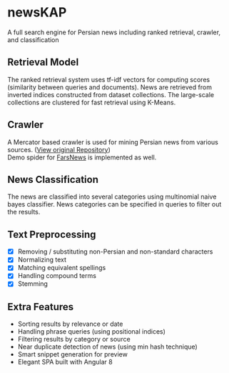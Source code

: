 # newsKAP
A full search engine for Persian news including ranked retrieval, crawler, and classification

## Retrieval Model
The ranked retrieval system uses tf-idf vectors for computing scores (similarity between queries and documents). News are retrieved from inverted indices constructed from dataset collections. The large-scale collections are clustered for fast retrieval using K-Means.

## Crawler
A Mercator based crawler is used for mining Persian news from various sources. ([View original Repository](https://github.com/arminkz/Crawler))  
Demo spider for [FarsNews](https://www.farsnews.ir/) is implemented as well.

## News Classification
The news are classified into several categories using multinomial naive bayes classifier. News categories can be specified in queries to filter out the results.

## Text Preprocessing
- [x] Removing / substituting non-Persian and non-standard characters
- [x] Normalizing text
- [x] Matching equivalent spellings
- [x] Handling compound terms
- [x] Stemming

## Extra Features
* Sorting results by relevance or date
* Handling phrase queries (using positional indices)
* Filtering results by category or source
* Near duplicate detection of news (using min hash technique)
* Smart snippet generation for preview
* Elegant SPA built with Angular 8
